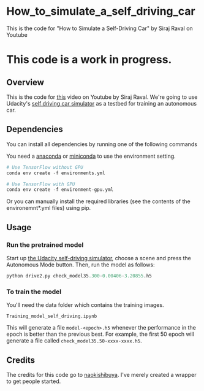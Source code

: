 
# How_to_simulate_a_self_driving_car
This is the code for "How to Simulate a Self-Driving Car" by Siraj Raval on Youtube

# This code is a work in progress.

## Overview

This is the code for [this](https://youtu.be/EaY5QiZwSP4) video on Youtube by Siraj Raval. We're going to use Udacity's [self driving car simulator](https://github.com/udacity/self-driving-car-sim) as a testbed for training an autonomous car. 

## Dependencies

You can install all dependencies by running one of the following commands

You need a [anaconda](https://www.continuum.io/downloads) or [miniconda](https://conda.io/miniconda.html) to use the environment setting.

```python
# Use TensorFlow without GPU
conda env create -f environments.yml 

# Use TensorFlow with GPU
conda env create -f environment-gpu.yml
```

Or you can manually install the required libraries (see the contents of the environemnt*.yml files) using pip.


## Usage


### Run the pretrained model

Start up [the Udacity self-driving simulator](https://github.com/udacity/self-driving-car-sim), choose a scene and press the Autonomous Mode button.  Then, run the model as follows:

```python
python drive2.py check_model35.300-0.00406-3.20855.h5
```

### To train the model

You'll need the data folder which contains the training images.

```jupyter-notebook
Training_model_self_driving.ipynb
```

This will generate a file `model-<epoch>.h5` whenever the performance in the epoch is better than the previous best.  For example, the first 50 epoch will generate a file called `check_model35.50-xxxx-xxxx.h5`.

## Credits

The credits for this code go to [naokishibuya](https://github.com/naokishibuya). I've merely created a wrapper to get people started.


